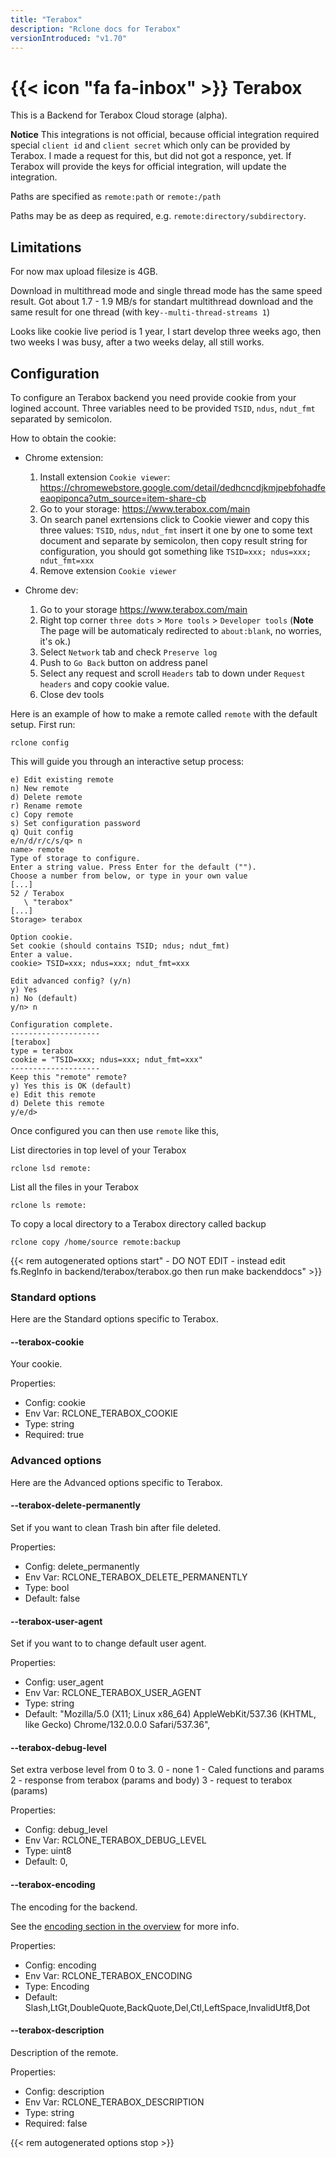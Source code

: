 ```yaml
---
title: "Terabox"
description: "Rclone docs for Terabox"
versionIntroduced: "v1.70"
---
```


# {{< icon "fa fa-inbox" >}} Terabox

This is a Backend for Terabox Cloud storage (alpha). 

**Notice** This integrations is not official, because official integration required special `client id` and `client secret` which only can be provided by Terabox. I made a request for this, but did not got a responce, yet. If Terabox will provide the keys for official integration, will update the integration.

Paths are specified as `remote:path` or `remote:/path`

Paths may be as deep as required, e.g. `remote:directory/subdirectory`.


## Limitations

For now max upload filesize is 4GB.

Download in multithread mode and single thread mode has the same speed result.  Got about 1.7 - 1.9 MB/s for standart multithread download and the same result for one thread (with key`--multi-thread-streams 1`)

Looks like cookie live period is 1 year, I start develop three weeks ago, then two weeks I was busy, after a two weeks delay, all still works.


## Configuration

To configure an Terabox backend you need provide cookie from your logined account. Three variables need to be provided `TSID`, `ndus`, `ndut_fmt` separated by semicolon.

How to obtain the cookie:
* Chrome extension:
    1) Install extension `Cookie viewer`: https://chromewebstore.google.com/detail/dedhcncdjkmjpebfohadfeeaopiponca?utm_source=item-share-cb
    2) Go to your storage: https://www.terabox.com/main
    3) On search panel exrtensions click to Cookie viewer and copy this three values: `TSID`, `ndus`, `ndut_fmt` insert it one by one to some text document and separate by semicolon, then copy result string for configuration, you should got something like `TSID=xxx; ndus=xxx; ndut_fmt=xxx`
    4) Remove extension `Cookie viewer`

* Chrome dev:
    1) Go to your storage https://www.terabox.com/main
    2) Right top corner `three dots` > `More tools` > `Developer tools` (**Note** The page will be automaticaly redirected to `about:blank`, no worries, it's ok.)
    3) Select `Network` tab and check `Preserve log`
    4) Push to `Go Back` button on address panel
    5) Select any request and scroll `Headers` tab to down under `Request headers` and copy cookie value.
    6) Close dev tools

Here is an example of how to make a remote called `remote` with the default setup.
First run:

    rclone config

This will guide you through an interactive setup process:

```
e) Edit existing remote
n) New remote
d) Delete remote
r) Rename remote
c) Copy remote
s) Set configuration password
q) Quit config
e/n/d/r/c/s/q> n
name> remote
Type of storage to configure.
Enter a string value. Press Enter for the default ("").
Choose a number from below, or type in your own value
[...]
52 / Terabox
   \ "terabox"
[...]
Storage> terabox

Option cookie.
Set cookie (should contains TSID; ndus; ndut_fmt)
Enter a value.
cookie> TSID=xxx; ndus=xxx; ndut_fmt=xxx

Edit advanced config? (y/n)
y) Yes
n) No (default)
y/n> n

Configuration complete.
--------------------
[terabox]
type = terabox
cookie = "TSID=xxx; ndus=xxx; ndut_fmt=xxx"
--------------------
Keep this "remote" remote?
y) Yes this is OK (default)
e) Edit this remote
d) Delete this remote
y/e/d> 
```
Once configured you can then use `remote` like this,

List directories in top level of your Terabox

    rclone lsd remote:

List all the files in your Terabox

    rclone ls remote:

To copy a local directory to a Terabox directory called backup

    rclone copy /home/source remote:backup


{{< rem autogenerated options start" - DO NOT EDIT - instead edit fs.RegInfo in backend/terabox/terabox.go then run make backenddocs" >}}
### Standard options

Here are the Standard options specific to Terabox.

#### --terabox-cookie

Your cookie.

Properties:

- Config:      cookie
- Env Var:     RCLONE_TERABOX_COOKIE
- Type:        string
- Required:    true

### Advanced options

Here are the Advanced options specific to Terabox.

#### --terabox-delete-permanently

Set if you want to clean Trash bin after file deleted.

Properties:

- Config:      delete_permanently
- Env Var:     RCLONE_TERABOX_DELETE_PERMANENTLY
- Type:        bool
- Default:     false

#### --terabox-user-agent

Set if you want to to change default user agent.

Properties:

- Config:      user_agent
- Env Var:     RCLONE_TERABOX_USER_AGENT
- Type:        string
- Default:     "Mozilla/5.0 (X11; Linux x86_64) AppleWebKit/537.36 (KHTML, like Gecko) Chrome/132.0.0.0 Safari/537.36",

#### --terabox-debug-level

Set extra verbose level from 0 to 3.
0 - none
1 - Caled functions and params
2 - response from terabox (params and body)
3 - request to terabox (params)

Properties:

- Config:      debug_level
- Env Var:     RCLONE_TERABOX_DEBUG_LEVEL
- Type:        uint8
- Default:     0,

#### --terabox-encoding

The encoding for the backend.

See the [encoding section in the overview](/overview/#encoding) for more info.

Properties:

- Config:      encoding
- Env Var:     RCLONE_TERABOX_ENCODING
- Type:        Encoding
- Default:     Slash,LtGt,DoubleQuote,BackQuote,Del,Ctl,LeftSpace,InvalidUtf8,Dot

#### --terabox-description

Description of the remote.

Properties:

- Config:      description
- Env Var:     RCLONE_TERABOX_DESCRIPTION
- Type:        string
- Required:    false

{{< rem autogenerated options stop >}}
